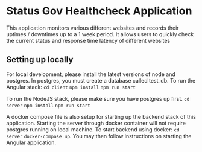 # Status Gov Healthcheck Application
This application monitors various different websites and records their uptimes / downtimes up to
a 1 week period. It allows users to quickly check the current status and response time latency of
different websites

## Setting up locally
For local development, please install the latest versions of node and postgres. In postgres, you must create
a database called test_db.
To run the Angular stack:
`cd client`
`npm install`
`npm run start`

To run the NodeJS stack, please make sure you have postgres up first.
`cd server`
`npm install`
`npm run start`

A docker compose file is also setup for starting up the backend stack of this application. Starting the server
through docker container will not require postgres running on local machine. To start backend using docker:
`cd server`
`docker-compose up`. 
You may then follow instructions on starting the Angular application.
